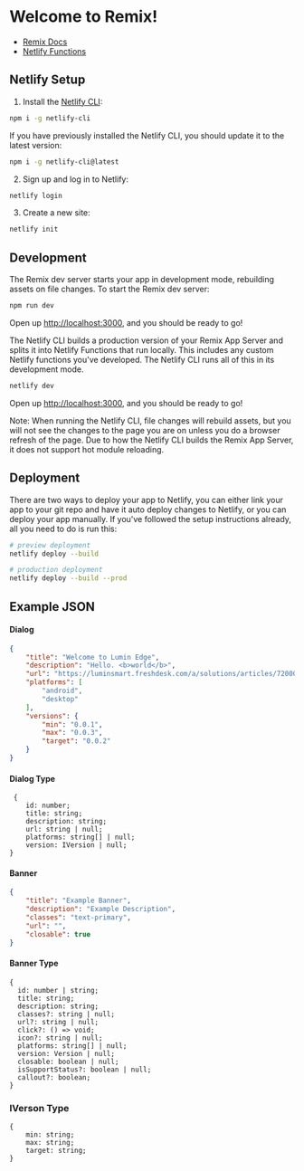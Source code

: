 # Welcome to Remix!

- [Remix Docs](https://remix.run/docs)
- [Netlify Functions](https://www.netlify.com/products/functions/)

## Netlify Setup

1. Install the [Netlify CLI](https://www.netlify.com/products/dev/):

```sh
npm i -g netlify-cli
```

If you have previously installed the Netlify CLI, you should update it to the latest version:

```sh
npm i -g netlify-cli@latest
```

2. Sign up and log in to Netlify:

```sh
netlify login
```

3. Create a new site:

```sh
netlify init
```

## Development

The Remix dev server starts your app in development mode, rebuilding assets on file changes. To start the Remix dev server:

```sh
npm run dev
```

Open up [http://localhost:3000](http://localhost:3000), and you should be ready to go!

The Netlify CLI builds a production version of your Remix App Server and splits it into Netlify Functions that run locally. This includes any custom Netlify functions you've developed. The Netlify CLI runs all of this in its development mode.

```sh
netlify dev
```

Open up [http://localhost:3000](http://localhost:3000), and you should be ready to go!

Note: When running the Netlify CLI, file changes will rebuild assets, but you will not see the changes to the page you are on unless you do a browser refresh of the page. Due to how the Netlify CLI builds the Remix App Server, it does not support hot module reloading.

## Deployment

There are two ways to deploy your app to Netlify, you can either link your app to your git repo and have it auto deploy changes to Netlify, or you can deploy your app manually. If you've followed the setup instructions already, all you need to do is run this:

```sh
# preview deployment
netlify deploy --build

# production deployment
netlify deploy --build --prod
```


## Example JSON 

#### Dialog
```JSON
{
    "title": "Welcome to Lumin Edge",
    "description": "Hello. <b>world</b>",
    "url": "https://luminsmart.freshdesk.com/a/solutions/articles/72000551186",
    "platforms": [
        "android",
        "desktop"
    ],
    "versions": {
        "min": "0.0.1",
        "max": "0.0.3",
        "target": "0.0.2"
    }
}
```
#### Dialog Type
```JS
 {
    id: number;
    title: string;
    description: string;
    url: string | null;
    platforms: string[] | null;
    version: IVersion | null;
}
```


#### Banner

```JSON
{
    "title": "Example Banner",
    "description": "Example Description",
    "classes": "text-primary",
    "url": "",
    "closable": true
}
```

#### Banner Type
```JS
{
  id: number | string;
  title: string;
  description: string;
  classes?: string | null;
  url?: string | null;
  click?: () => void;
  icon?: string | null;
  platforms: string[] | null;
  version: Version | null;
  closable: boolean | null;
  isSupportStatus?: boolean | null;
  callout?: boolean;
}
```


### IVerson Type 
```JS
{
    min: string;
    max: string;
    target: string;
}
```
